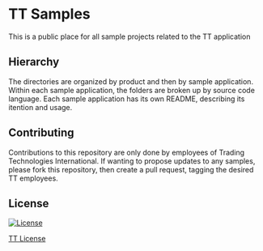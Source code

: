 # TT Samples

This is a public place for all sample projects related to the TT application

## Hierarchy

The directories are organized by product and then by sample application.  Within each sample application, the folders are broken up by source code language. Each sample application has its own README, describing its itention and usage.

## Contributing
Contributions to this repository are only done by employees of Trading Technologies International.  If wanting to propose updates to any samples, please fork this repository, then create a pull request, tagging the desired TT employees.

## License
[![License](https://img.shields.io/badge/License-BSD%203--Clause-blue.svg)](https://opensource.org/licenses/BSD-3-Clause)

[TT License](LICENSE)
